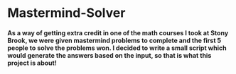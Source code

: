 # Mastermind-Solver
<h4> 
As a way of getting extra credit in one of the math courses I took at Stony Brook, we were given mastermind problems to complete and the first 5 people to solve the problems won. I decided to write a small script which would generate the answers based on the input, so that is what this project is about!
</h4>
